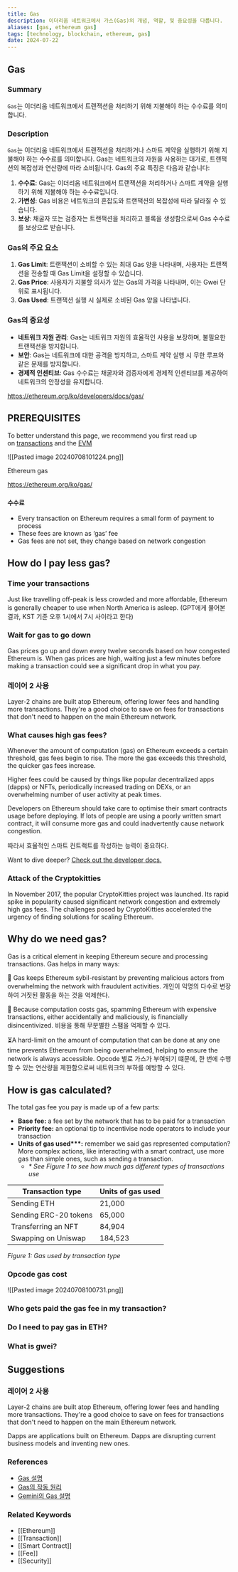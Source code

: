```yaml
---
title: Gas
description: 이더리움 네트워크에서 가스(Gas)의 개념, 역할, 및 중요성을 다룹니다.
aliases: [gas, ethereum gas]
tags: [technology, blockchain, ethereum, gas]
date: 2024-07-22
---
```


## Gas

### Summary

`Gas`는 이더리움 네트워크에서 트랜잭션을 처리하기 위해 지불해야 하는 수수료를 의미합니다.

### Description

`Gas`는 이더리움 네트워크에서 트랜잭션을 처리하거나 스마트 계약을 실행하기 위해 지불해야 하는 수수료를 의미합니다. Gas는 네트워크의 자원을 사용하는 대가로, 트랜잭션의 복잡성과 연산량에 따라 소비됩니다. Gas의 주요 특징은 다음과 같습니다:

1. **수수료**: Gas는 이더리움 네트워크에서 트랜잭션을 처리하거나 스마트 계약을 실행하기 위해 지불해야 하는 수수료입니다.
2. **가변성**: Gas 비용은 네트워크의 혼잡도와 트랜잭션의 복잡성에 따라 달라질 수 있습니다.
3. **보상**: 채굴자 또는 검증자는 트랜잭션을 처리하고 블록을 생성함으로써 Gas 수수료를 보상으로 받습니다.

### Gas의 주요 요소

1. **Gas Limit**: 트랜잭션이 소비할 수 있는 최대 Gas 양을 나타내며, 사용자는 트랜잭션을 전송할 때 Gas Limit을 설정할 수 있습니다.
2. **Gas Price**: 사용자가 지불할 의사가 있는 Gas의 가격을 나타내며, 이는 Gwei 단위로 표시됩니다.
3. **Gas Used**: 트랜잭션 실행 시 실제로 소비된 Gas 양을 나타냅니다.

### Gas의 중요성

- **네트워크 자원 관리**: Gas는 네트워크 자원의 효율적인 사용을 보장하며, 불필요한 트랜잭션을 방지합니다.
- **보안**: Gas는 네트워크에 대한 공격을 방지하고, 스마트 계약 실행 시 무한 루프와 같은 문제를 방지합니다.
- **경제적 인센티브**: Gas 수수료는 채굴자와 검증자에게 경제적 인센티브를 제공하여 네트워크의 안정성을 유지합니다.

https://ethereum.org/ko/developers/docs/gas/

## PREREQUISITES

To better understand this page, we recommend you first read up on [transactions](https://ethereum.org/ko/developers/docs/transactions/) and the [EVM](https://ethereum.org/ko/developers/docs/evm/)

![[Pasted image 20240708101224.png]]

Ethereum gas

https://ethereum.org/ko/gas/

### `수수료`

- Every transaction on Ethereum requires a small form of payment to process
- These fees are known as ‘gas’ fee
- Gas fees are not set, they change based on network congestion

## How do I pay less gas?

### Time your transactions

Just like travelling off-peak is less crowded and more affordable, Ethereum is generally cheaper to use when North America is asleep. (GPT에게 물어본 결과, KST 기준 오후 1시에서 7시 사이라고 한다)

### Wait for gas to go down

Gas prices go up and down every twelve seconds based on how congested Ethereum is. When gas prices are high, waiting just a few minutes before making a transaction could see a significant drop in what you pay.

### 레이어 2 사용

Layer-2 chains are built atop Ethereum, offering lower fees and handling more transactions. They're a good choice to save on fees for transactions that don't need to happen on the main Ethereum network.

### What causes high gas fees?

Whenever the amount of computation (gas) on Ethereum exceeds a certain threshold, gas fees begin to rise. The more the gas exceeds this threshold, the quicker gas fees increase.

Higher fees could be caused by things like popular decentralized apps (dapps) or NFTs, periodically increased trading on DEXs, or an overwhelming number of user activity at peak times.

Developers on Ethereum should take care to optimise their smart contracts usage before deploying. If lots of people are using a poorly written smart contract, it will consume more gas and could inadvertently cause network congestion.

따라서 효율적인 스마트 컨트랙트를 작성하는 능력이 중요하다.

Want to dive deeper? [Check out the developer docs.](https://ethereum.org/ko/developers/docs/gas/)

### Attack of the Cryptokitties

In November 2017, the popular CryptoKitties project was launched. Its rapid spike in popularity caused significant network congestion and extremely high gas fees. The challenges posed by CryptoKitties accelerated the urgency of finding solutions for scaling Ethereum.

## Why do we need gas?

Gas is a critical element in keeping Ethereum secure and processing transactions. Gas helps in many ways:

🪪 Gas keeps Ethereum sybil-resistant by preventing malicious actors from overwhelming the network with fraudulent activities.
개인이 익명의 다수로 변장하여 거짓된 활동을 하는 것을 억제한다.

💸 Because computation costs gas, spamming Ethereum with expensive transactions, either accidentally and maliciously, is financially disincentivized.
비용을 통해 무분별한 스팸을 억제할 수 있다.

⏳A hard-limit on the amount of computation that can be done at any one time prevents Ethereum from being overwhelmed, helping to ensure the network is always accessible.
Opcode 별로 가스가 부여되기 떄문에, 한 번에 수행할 수 있는 연산량을 제한함으로써 네트워크의 부하를 예방할 수 있다.

## How is gas calculated?

The total gas fee you pay is made up of a few parts:

- **Base fee:** a fee set by the network that has to be paid for a transaction
- **Priority fee:** an optional tip to incentivise node operators to include your transaction
- **Units of gas used\*\*\*:** remember we said gas represented computation? More complex actions, like interacting with a smart contract, use more gas than simple ones, such as sending a transaction.
  - _\* See Figure 1 to see how much gas different types of transactions use_

| Transaction type      | Units of gas used |
| --------------------- | ----------------- |
| Sending ETH           | 21,000            |
| Sending ERC-20 tokens | 65,000            |
| Transferring an NFT   | 84,904            |
| Swapping on Uniswap   | 184,523           |

_Figure 1: Gas used by transaction type_

### Opcode gas cost

![[Pasted image 20240708100731.png]]

### Who gets paid the gas fee in my transaction?

### Do I need to pay gas in ETH?

### What is gwei?

## Suggestions

### 레이어 2 사용

Layer-2 chains are built atop Ethereum, offering lower fees and handling more transactions. They're a good choice to save on fees for transactions that don't need to happen on the main Ethereum network.

Dapps are applications built on Ethereum. Dapps are disrupting current business models and inventing new ones.

### References

- [Gas 설명](https://en.wikipedia.org/wiki/Ethereum#Gas)
- [Gas의 작동 원리](https://ethereum.org/en/developers/docs/gas/)
- [Gemini의 Gas 설명](https://www.gemini.com/cryptopedia/search?query=gas)

### Related Keywords

- [[Ethereum]]
- [[Transaction]]
- [[Smart Contract]]
- [[Fee]]
- [[Security]]
